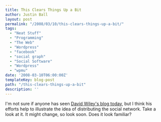 ```yaml
---
title: This Clears Things Up a Bit
author: Justin Ball
layout: post
permalink: "/2008/03/10/this-clears-things-up-a-bit/"
tags:
  - "Neat Stuff"
  - "Programming"
  - "The Web"
  - "Wordpress"
  - "facebook"
  - "social graph"
  - "Social Software"
  - "Wordpress"
  - "wpmu"
date: '2008-03-10T06:00:00Z'
templateKey: blog-post
path: "/this-clears-things-up-a-bit"
description: ''
---
```


I'm not sure if anyone has seen [David Wiley's blog today][1], but I think his efforts help to illustrate the idea of distributing the social network. Take a look at it. It might change, so look soon. Does it look familiar?

 [1]: http://opencontent.org/blog/

